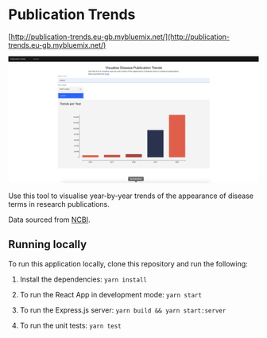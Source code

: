 # Publication Trends

[http://publication-trends.eu-gb.mybluemix.net/](http://publication-trends.eu-gb.mybluemix.net/)

![screenshot](https://github.com/DamianCummins/publication-trends/blob/master/images/publication_trends.png)

Use this tool to visualise year-by-year trends of the appearance of disease terms in research publications.

Data sourced from [NCBI](https://www.ncbi.nlm.nih.gov/).


## Running locally

To run this application locally, clone this repository and run the following:

1. Install the dependencies: `yarn install`

2. To run the React App in development mode: `yarn start`

3. To run the Express.js server: `yarn build && yarn start:server`

4. To run the unit tests: `yarn test`
